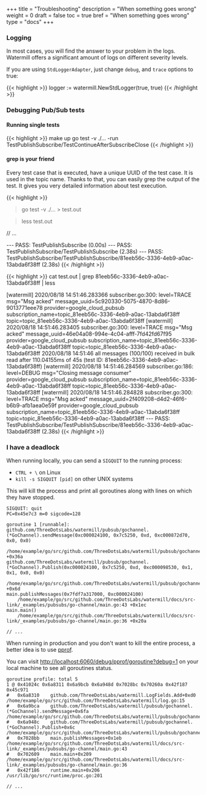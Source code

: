 +++
title = "Troubleshooting"
description = "When something goes wrong"
weight = 0
draft = false
toc = true
bref = "When something goes wrong"
type = "docs"
+++

### Logging

In most cases, you will find the answer to your problem in the logs.
Watermill offers a significant amount of logs on different severity levels.

If you are using `StdLoggerAdapter`, just change `debug`, and `trace` options to true:

{{< highlight >}}
logger := watermill.NewStdLogger(true, true)
{{< /highlight >}}

### Debugging Pub/Sub tests

#### Running single tests

{{< highlight >}}
make up
go test -v ./... -run TestPublishSubscribe/TestContinueAfterSubscribeClose
{{< /highlight >}}

#### grep is your friend

Every test case that is executed, have a unique UUID of the test case. It is used in the topic name.
Thanks to that, you can easily grep the output of the test.
It gives you very detailed information about test execution.

{{< highlight >}}
> go test -v ./... > test.out

> less test.out

// ...

--- PASS: TestPublishSubscribe (0.00s)
    --- PASS: TestPublishSubscribe/TestPublishSubscribe (2.38s)
        --- PASS: TestPublishSubscribe/TestPublishSubscribe/81eeb56c-3336-4eb9-a0ac-13abda6f38ff (2.38s)
{{< /highlight >}}


{{< highlight >}}
cat test.out | grep 81eeb56c-3336-4eb9-a0ac-13abda6f38ff | less

[watermill] 2020/08/18 14:51:46.283366 subscriber.go:300:       level=TRACE msg="Msg acked" message_uuid=5c920330-5075-4870-8d86-9013771eee78 provider=google_cloud_pubsub subscription_name=topic_81eeb56c-3336-4eb9-a0ac-13abda6f38ff topic=topic_81eeb56c-3336-4eb9-a0ac-13abda6f38ff
[watermill] 2020/08/18 14:51:46.283405 subscriber.go:300:       level=TRACE msg="Msg acked" message_uuid=46e04a08-994e-4c04-afff-7fd42fd67f95 provider=google_cloud_pubsub subscription_name=topic_81eeb56c-3336-4eb9-a0ac-13abda6f38ff topic=topic_81eeb56c-3336-4eb9-a0ac-13abda6f38ff
2020/08/18 14:51:46 all messages (100/100) received in bulk read after 110.04155ms of 45s (test ID: 81eeb56c-3336-4eb9-a0ac-13abda6f38ff)
[watermill] 2020/08/18 14:51:46.284569 subscriber.go:186:       level=DEBUG msg="Closing message consumer" provider=google_cloud_pubsub subscription_name=topic_81eeb56c-3336-4eb9-a0ac-13abda6f38ff topic=topic_81eeb56c-3336-4eb9-a0ac-13abda6f38ff
[watermill] 2020/08/18 14:51:46.284828 subscriber.go:300:       level=TRACE msg="Msg acked" message_uuid=2f409208-d4d2-46f6-b6b9-afb1aea0e59f provider=google_cloud_pubsub subscription_name=topic_81eeb56c-3336-4eb9-a0ac-13abda6f38ff topic=topic_81eeb56c-3336-4eb9-a0ac-13abda6f38ff
        --- PASS: TestPublishSubscribe/TestPublishSubscribe/81eeb56c-3336-4eb9-a0ac-13abda6f38ff (2.38s)
{{< /highlight >}}

### I have a deadlock

When running locally, you can send a `SIGQUIT` to the running process:

- `CTRL + \` on Linux
- `kill -s SIGQUIT [pid]` on other UNIX systems

This will kill the process and print all goroutines along with lines on which they have stopped.

```
SIGQUIT: quit
PC=0x45e7c3 m=0 sigcode=128

goroutine 1 [runnable]:
github.com/ThreeDotsLabs/watermill/pubsub/gochannel.(*GoChannel).sendMessage(0xc000024100, 0x7c5250, 0xd, 0xc000872d70, 0x0, 0x0)
	/home/example/go/src/github.com/ThreeDotsLabs/watermill/pubsub/gochannel/pubsub.go:83 +0x36a
github.com/ThreeDotsLabs/watermill/pubsub/gochannel.(*GoChannel).Publish(0xc000024100, 0x7c5250, 0xd, 0xc000098530, 0x1, 0x1, 0x0, 0x0)
	/home/example/go/src/github.com/ThreeDotsLabs/watermill/pubsub/gochannel/pubsub.go:53 +0x6d
main.publishMessages(0x7fdf7a317000, 0xc000024100)
	/home/example/go/src/github.com/ThreeDotsLabs/watermill/docs/src-link/_examples/pubsubs/go-channel/main.go:43 +0x1ec
main.main()
	/home/example/go/src/github.com/ThreeDotsLabs/watermill/docs/src-link/_examples/pubsubs/go-channel/main.go:36 +0x20a

// ...
```

When running in production and you don't want to kill the entire process, a better idea is to use [pprof](https://golang.org/pkg/net/http/pprof/).

You can visit [http://localhost:6060/debug/pprof/goroutine?debug=1](http://localhost:6060/debug/pprof/goroutine?debug=1)
on your local machine to see all goroutines status.


```
goroutine profile: total 5
1 @ 0x41024c 0x6a8311 0x6a9bcb 0x6a948d 0x7028bc 0x70260a 0x42f187 0x45c971
#	0x6a8310	github.com/ThreeDotsLabs/watermill.LogFields.Add+0xd0							/home/example/go/src/github.com/ThreeDotsLabs/watermill/log.go:15
#	0x6a9bca	github.com/ThreeDotsLabs/watermill/pubsub/gochannel.(*GoChannel).sendMessage+0x6fa	/home/example/go/src/github.com/ThreeDotsLabs/watermill/pubsub/gochannel/pubsub.go:75
#	0x6a948c	github.com/ThreeDotsLabs/watermill/pubsub/gochannel.(*GoChannel).Publish+0x6c		/home/example/go/src/github.com/ThreeDotsLabs/watermill/pubsub/gochannel/pubsub.go:53
#	0x7028bb	main.publishMessages+0x1eb										/home/example/go/src/github.com/ThreeDotsLabs/watermill/docs/src-link/_examples/pubsubs/go-channel/main.go:43
#	0x702609	main.main+0x209												/home/example/go/src/github.com/ThreeDotsLabs/watermill/docs/src-link/_examples/pubsubs/go-channel/main.go:36
#	0x42f186	runtime.main+0x206											/usr/lib/go/src/runtime/proc.go:201

// ...
```
